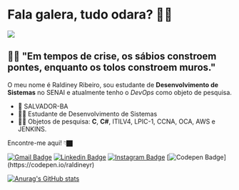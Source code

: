 
# Fala galera, tudo odara? 👋🏿 
![](https://pbs.twimg.com/profile_banners/548138481/1617978450/1080x360)
##  🧘🏿‍ "Em tempos de crise, os sábios constroem pontes, enquanto os tolos constroem muros." 


O meu nome é Raldiney Ribeiro, sou estudante de **Desenvolvimento de Sistemas** no SENAI e atualmente tenho o *DevOps* como objeto de pesquisa.

- 📍 SALVADOR-BA
- 🧔🏾 Estudante de Desenvolvimento de Sistemas
- ✍🏿 Objetos de pesquisa: **C**, **C#**, ITILV4, LPIC-1, CCNA, OCA, AWS e JENKINS.


Encontre-me aqui!  👇🏿

[![Gmail Badge](https://img.shields.io/badge/-raldineyr@gmail.com-DEB887?style=flat-square&logo=Gmail&logoColor=white&link=mailto:raldineyr@gmail.com)](mailto:raldineyr@gmail.com)
[![Linkedin Badge](https://img.shields.io/badge/-LinkedIn-CD853F?style=flat-square&logo=Linkedin&logoColor=white&link=https://www.linkedin.com/in/raldineyr/)](https://www.linkedin.com/in/raldineyr/) [![Instagram Badge](https://img.shields.io/badge/-Instagram-A0522D?style=flat-square&logo=Instagram&logoColor=white&link=https://www.instagram.com/raldineyr/)](https://www.instagram.com/raldineyr/) [![Codepen Badge](https://img.shields.io/badge/-Codepen-black?style=flat-square&logo=Codepen&logoColor=white&link=[https://codepen.io/raldineyr](https://codepen.io/raldineyr))](https://codepen.io/raldineyr)


[![Anurag's GitHub stats](https://github-readme-stats.vercel.app/api?username=raldineyr)](https://github.com/anuraghazra/github-readme-stats)











